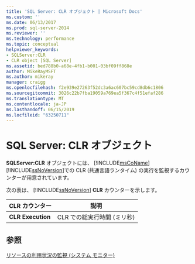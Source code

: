 ```yaml
---
title: 'SQL Server: CLR オブジェクト | Microsoft Docs'
ms.custom: ''
ms.date: 06/13/2017
ms.prod: sql-server-2014
ms.reviewer: ''
ms.technology: performance
ms.topic: conceptual
helpviewer_keywords:
- SQLServer:CLR
- CLR object [SQL Server]
ms.assetid: bed788b0-a68e-4fb1-b001-03bf09ff868e
author: MikeRayMSFT
ms.author: mikeray
manager: craigg
ms.openlocfilehash: f2e939e27263f52dc3a6ac607bc59cd8db6c1806
ms.sourcegitcommit: 3026c22b7fba19059a769ea5f367c4f51efaf286
ms.translationtype: MT
ms.contentlocale: ja-JP
ms.lasthandoff: 06/15/2019
ms.locfileid: "63250711"
---
```

# <a name="sql-server-clr-object"></a>SQL Server: CLR オブジェクト
  **SQLServer:CLR** オブジェクトには、 [!INCLUDE[msCoName](../../includes/msconame-md.md)] [!INCLUDE[ssNoVersion](../../includes/ssnoversion-md.md)]での CLR (共通言語ランタイム) の実行を監視するカウンターが用意されています。  
  
 次の表は、 [!INCLUDE[ssNoVersion](../../includes/ssnoversion-md.md)] **CLR** カウンターを示します。  
  
|CLR カウンター|説明|  
|------------------|-----------------|  
|**CLR Execution**|CLR での総実行時間 (ミリ秒)|  
  
## <a name="see-also"></a>参照  
 [リソースの利用状況の監視 &#40;システム モニター&#41;](monitor-resource-usage-system-monitor.md)  
  
  
